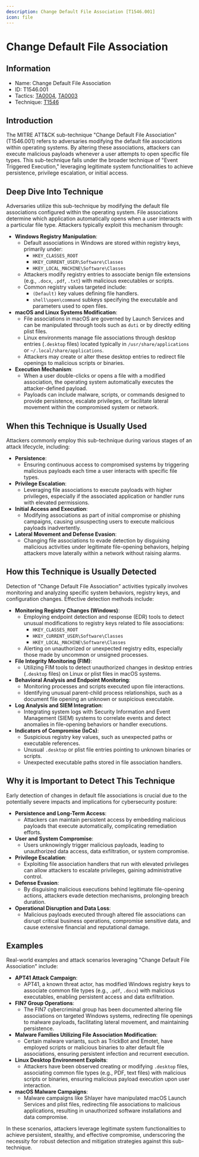```yaml
---
description: Change Default File Association [T1546.001]
icon: file
---
```


# Change Default File Association

## Information

* Name: Change Default File Association
* ID: T1546.001
* Tactics: [TA0004](../), [TA0003](../../ta0003/)
* Technique: [T1546](./)

## Introduction

The MITRE ATT\&CK sub-technique "Change Default File Association" (T1546.001) refers to adversaries modifying the default file associations within operating systems. By altering these associations, attackers can execute malicious payloads whenever a user attempts to open specific file types. This sub-technique falls under the broader technique of "Event Triggered Execution," leveraging legitimate system functionalities to achieve persistence, privilege escalation, or initial access.

## Deep Dive Into Technique

Adversaries utilize this sub-technique by modifying the default file associations configured within the operating system. File associations determine which application automatically opens when a user interacts with a particular file type. Attackers typically exploit this mechanism through:

* **Windows Registry Manipulation**:
  * Default associations in Windows are stored within registry keys, primarily under:
    * `HKEY_CLASSES_ROOT`
    * `HKEY_CURRENT_USER\Software\Classes`
    * `HKEY_LOCAL_MACHINE\Software\Classes`
  * Attackers modify registry entries to associate benign file extensions (e.g., `.docx`, `.pdf`, `.txt`) with malicious executables or scripts.
  * Common registry values targeted include:
    * `(Default)` key values defining file handlers.
    * `shell\open\command` subkeys specifying the executable and parameters used to open files.
* **macOS and Linux Systems Modification**:
  * File associations in macOS are governed by Launch Services and can be manipulated through tools such as `duti` or by directly editing plist files.
  * Linux environments manage file associations through desktop entries (`.desktop` files) located typically in `/usr/share/applications` or `~/.local/share/applications`.
  * Attackers may create or alter these desktop entries to redirect file openings to malicious scripts or binaries.
* **Execution Mechanism**:
  * When a user double-clicks or opens a file with a modified association, the operating system automatically executes the attacker-defined payload.
  * Payloads can include malware, scripts, or commands designed to provide persistence, escalate privileges, or facilitate lateral movement within the compromised system or network.

## When this Technique is Usually Used

Attackers commonly employ this sub-technique during various stages of an attack lifecycle, including:

* **Persistence**:
  * Ensuring continuous access to compromised systems by triggering malicious payloads each time a user interacts with specific file types.
* **Privilege Escalation**:
  * Leveraging file associations to execute payloads with higher privileges, especially if the associated application or handler runs with elevated permissions.
* **Initial Access and Execution**:
  * Modifying associations as part of initial compromise or phishing campaigns, causing unsuspecting users to execute malicious payloads inadvertently.
* **Lateral Movement and Defense Evasion**:
  * Changing file associations to evade detection by disguising malicious activities under legitimate file-opening behaviors, helping attackers move laterally within a network without raising alarms.

## How this Technique is Usually Detected

Detection of "Change Default File Association" activities typically involves monitoring and analyzing specific system behaviors, registry keys, and configuration changes. Effective detection methods include:

* **Monitoring Registry Changes (Windows)**:
  * Employing endpoint detection and response (EDR) tools to detect unusual modifications to registry keys related to file associations:
    * `HKEY_CLASSES_ROOT`
    * `HKEY_CURRENT_USER\Software\Classes`
    * `HKEY_LOCAL_MACHINE\Software\Classes`
  * Alerting on unauthorized or unexpected registry edits, especially those made by uncommon or unsigned processes.
* **File Integrity Monitoring (FIM)**:
  * Utilizing FIM tools to detect unauthorized changes in desktop entries (`.desktop` files) on Linux or plist files in macOS systems.
* **Behavioral Analysis and Endpoint Monitoring**:
  * Monitoring processes and scripts executed upon file interactions.
  * Identifying unusual parent-child process relationships, such as a document file opening an unknown or suspicious executable.
* **Log Analysis and SIEM Integration**:
  * Integrating system logs with Security Information and Event Management (SIEM) systems to correlate events and detect anomalies in file-opening behaviors or handler executions.
* **Indicators of Compromise (IoCs)**:
  * Suspicious registry key values, such as unexpected paths or executable references.
  * Unusual `.desktop` or plist file entries pointing to unknown binaries or scripts.
  * Unexpected executable paths stored in file association handlers.

## Why it is Important to Detect This Technique

Early detection of changes in default file associations is crucial due to the potentially severe impacts and implications for cybersecurity posture:

* **Persistence and Long-Term Access**:
  * Attackers can maintain persistent access by embedding malicious payloads that execute automatically, complicating remediation efforts.
* **User and System Compromise**:
  * Users unknowingly trigger malicious payloads, leading to unauthorized data access, data exfiltration, or system compromise.
* **Privilege Escalation**:
  * Exploiting file association handlers that run with elevated privileges can allow attackers to escalate privileges, gaining administrative control.
* **Defense Evasion**:
  * By disguising malicious executions behind legitimate file-opening actions, attackers evade detection mechanisms, prolonging breach duration.
* **Operational Disruption and Data Loss**:
  * Malicious payloads executed through altered file associations can disrupt critical business operations, compromise sensitive data, and cause extensive financial and reputational damage.

## Examples

Real-world examples and attack scenarios leveraging "Change Default File Association" include:

* **APT41 Attack Campaign**:
  * APT41, a known threat actor, has modified Windows registry keys to associate common file types (e.g., `.pdf`, `.docx`) with malicious executables, enabling persistent access and data exfiltration.
* **FIN7 Group Operations**:
  * The FIN7 cybercriminal group has been documented altering file associations on targeted Windows systems, redirecting file openings to malware payloads, facilitating lateral movement, and maintaining persistence.
* **Malware Families Utilizing File Association Modification**:
  * Certain malware variants, such as TrickBot and Emotet, have employed scripts or malicious binaries to alter default file associations, ensuring persistent infection and recurrent execution.
* **Linux Desktop Environment Exploits**:
  * Attackers have been observed creating or modifying `.desktop` files, associating common file types (e.g., PDF, text files) with malicious scripts or binaries, ensuring malicious payload execution upon user interaction.
* **macOS Malware Campaigns**:
  * Malware campaigns like Shlayer have manipulated macOS Launch Services and plist files, redirecting file associations to malicious applications, resulting in unauthorized software installations and data compromise.

In these scenarios, attackers leverage legitimate system functionalities to achieve persistent, stealthy, and effective compromise, underscoring the necessity for robust detection and mitigation strategies against this sub-technique.
